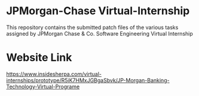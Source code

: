 # JPMorgan-Chase Virtual-Internship
This repository contains the submitted patch files of the various tasks assigned by JPMorgan Chase & Co. Software Engineering Virtual Internship
# Website Link
https://www.insidesherpa.com/virtual-internships/prototype/R5iK7HMxJGBgaSbvk/JP-Morgan-Banking-Technology-Virtual-Programe


